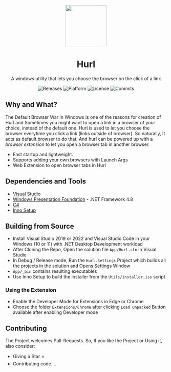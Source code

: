 <p align="center">
  <img width="128" align="center" src="App/Common/internet.ico">
</p>
<h1 align="center">
  Hurl
</h1>
<p align="center">
  A windows utility that lets you choose the browser on the click of a link
</p>
<p align="center">
  <a style="text-decoration:none" href="https://github.com/U-C-S/Hurl/releases">
    <img src="https://img.shields.io/github/v/release/u-c-s/hurl?color=red&label=latest%20version&style=flat-square" alt="Releases" />
  </a>
  <a style="text-decoration:none">
    <img src="https://img.shields.io/badge/platform-Windows%2010%20%26%2011-blue.svg?style=flat-square" alt="Platform" />
  </a>
  <a style="text-decoration:none">
    <img src="https://img.shields.io/github/license/u-c-s/hurl?style=flat-square" alt="License" />
  </a>
  <a style="text-decoration:none" href="https://github.com/U-C-S/Hurl/commits">
    <img src="https://img.shields.io/github/last-commit/u-c-s/hurl?color=orange&style=flat-square" alt="Commits" />
  </a>
</p>

## Why and What?

The Default Browser War in Windows is one of the reasons for creation of Hurl and Sometimes you might want to open a link in a browser of your choice, instead of the default one. Hurl is used to let you choose the browser everytime you click a link (links outside of browser). So naturally, It acts as default browser to do that. And hurl can be powered up with a _browser extension_ to let you open a browser tab in another browser.

- Fast startup and lightweight.
- Supports adding your own browsers with Launch Args
- Web Extension to open browser tabs in Hurl

## Dependencies and Tools

- [Visual Studio](https://visualstudio.microsoft.com)
- [Windows Presentation Foundation](https://docs.microsoft.com/en-us/visualstudio/designers/getting-started-with-wpf) - .NET Framework 4.8
- [C#](https://dotnet.microsoft.com/languages/csharp)
- [Inno Setup](https://jrsoftware.org/isinfo.php)

## Building from Source

- Install Visual Studio 2019 or 2022 and Visual Studio Code in your Windows (10 or 11) with .NET Desktop Development workload
- After Cloning the Repo, Open the solution file `App/Hurl.sln` in Visual Studio
- In Debug / Release mode, Run the `Hurl.Settings` Project which builds all the projects in the solution and Opens Settings Window
- `App/_bin` contains resulting executables
- Use Inno Setup to build the installer from the `Utils/installer.iss` script

### Using the Extension
- Enable the Developer Mode for Extensions in Edge or Chrome
- Choose the folder `Extensions/Chrome` after clicking `Load Unpacked` Button available after enabling Developer mode

## Contributing

The Project welcomes Pull-Requests. So, If you like the Project or Using it, also consider:

- Giving a Star ⭐
- Contributing code....
